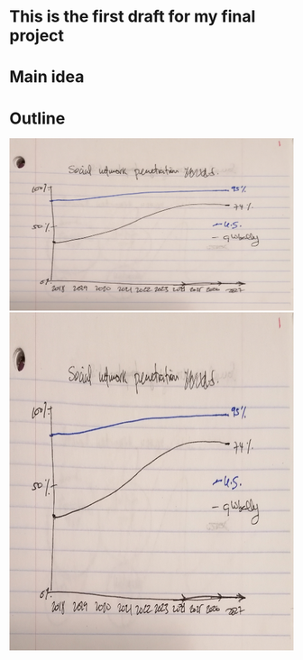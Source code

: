 # This is the first draft for my final project

# Main idea


# Outline

<div style="text-align: left;">
<img src="images_project/SM RIG 1.jpg" alt="Graph with U.S. total social network usage from 2018 to 2027">
</div>


<div style="text-align: left;">
<img src="images_project/SM RIG 1.jpg" alt="Graph with U.S. total social network usage from 2018 to 2027" width="768" 
     height="600">
</div>

